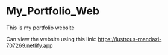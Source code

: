 # My_Portfolio_Web
This is my portfolio website

Can view the website using this link:
https://lustrous-mandazi-707269.netlify.app

